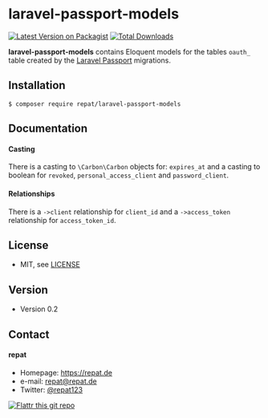 # laravel-passport-models
[![Latest Version on Packagist](https://img.shields.io/packagist/v/repat/laravel-passport-models.svg?style=flat-square)](https://packagist.org/packages/repat/laravel-passport-models)
[![Total Downloads](https://img.shields.io/packagist/dt/repat/laravel-passport-models.svg?style=flat-square)](https://packagist.org/packages/repat/laravel-passport-models)

**laravel-passport-models** contains Eloquent models for the tables `oauth_` table created by the [Laravel Passport](https://laravel.com/docs/7.x/passport) migrations.

## Installation
`$ composer require repat/laravel-passport-models`

## Documentation

#### Casting
There is a casting to `\Carbon\Carbon` objects for: `expires_at` and a casting to boolean for `revoked`, `personal_access_client` and `password_client`.

#### Relationships
There is a `->client` relationship for `client_id` and a `->access_token` relationship for `access_token_id`.

## License
* MIT, see [LICENSE](https://github.com/repat/laravel-passport-models/blob/master/LICENSE)

## Version
* Version 0.2

## Contact
#### repat
* Homepage: https://repat.de
* e-mail: repat@repat.de
* Twitter: [@repat123](https://twitter.com/repat123 "repat123 on twitter")

[![Flattr this git repo](http://api.flattr.com/button/flattr-badge-large.png)](https://flattr.com/submit/auto?user_id=repat&url=https://github.com/repat/laravel-passport-models&title=laravel-passport-models&language=&tags=github&category=software)
